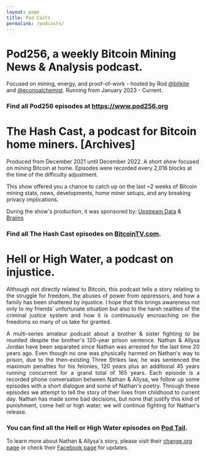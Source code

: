 ```yaml
---
layout: page
title: Pod Casts
permalink: /podcasts/
---
```

# Pod256, a weekly Bitcoin Mining News & Analysis podcast.
Focused on mining, energy, and proof-of-work - hosted by Rod [@bitkite](https://wwww.twitter.com/bitkite) and [@econoalchemist](https://www.twitter.com/econoalchemist). Running from January 2023 - Current.

### Find all Pod256 episodes at https://www.pod256.org


# The Hash Cast, a podcast for Bitcoin home miners. [Archives]
Produced from December 2021 until December 2022.
A short show focused on mining Bitcoin at home. Episodes were recorded every 2,016 blocks at the time of the difficulty adjustment.

This show offered you a chance to catch up on the last ~2 weeks of Bitcoin mining stats, news, developments, home miner setups, and any breaking privacy implications.

During the show's production, it was sponsored by: [Upstream Data](https://blog.upstreamdata.ca/) & [Braiins](https://braiins.com/)

### Find all The Hash Cast episodes on [BitcoinTV.com](https://bitcointv.com/c/hashcast/videos). 

# Hell or High Water, a podcast on injustice.
<p> 
  <div style="text-align: justify">
Although not directly related to Bitcoin, this podcast tells a story relating to the struggle for freedom, the abuses of power from oppressors, and how a family has been shattered by injustice. I hope that this brings awareness not only to my friends' unfortunate situation but also to the harsh realities of the criminal justice system and how it is continuously encroaching on the freedoms so many of us take for granted. 
  </div>
    </p>
  
<p>
  <div style="text-align: justify">
A multi-series amateur podcast about a brother & sister fighting to be reunited despite the brother's 120-year prison sentence. Nathan & Allysa Jordan have been separated since Nathan was arrested for the last time 20 years ago. Even though no one was physically harmed on Nathan's way to prison, due to the then-existing Three Strikes law, he was sentenced the maximum penalties for his felonies, 120 years plus an additional 45 years running concurrent for a grand total of 165 years. Each episode is a recorded phone conversation between Nathan & Allysa, we follow up some episodes with a short dialogue and some of Nathan's poetry. Through these episodes we attempt to tell the story of their lives from childhood to current day. Nathan has made some bad decisions, but none that justify this kind of punishment, come hell or high water, we will continue fighting for Nathan's release.
 </div>
    </p>

### You can find all the Hell or High Water episodes on [Pod Tail](https://podtail.com/en/podcast/hell-or-high-water-1/).    

To learn more about Nathan & Allysa's story, please visit their [change.org page](https://www.change.org/p/governor-of-colorado-free-nathan-jordan-from-an-unjust-120-year-sentence/sign?original_footer_petition_id=18858059&algorithm=promoted&source_location=petition_footer&grid_position=11&pt=AVBldGl0aW9uAILVAgAAAAAAXdAz3yN3Ut5jZDhlM2I3NQ%3D%3D) or check their [Facebook page](https://www.facebook.com/FreeNathanJordan/) for updates.

